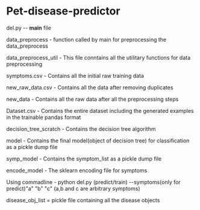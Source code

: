 # Pet-disease-predictor

del.py  -- __main__ file

data_preprocess - function called by main for preprocessing the data_preprocess

data_preprocess_util - This file conntains all the utilitary functions for data preprocessing

symptoms.csv - Contains all the initial raw training data

new_raw_data.csv - Contains all the data after removing duplicates

new_data - Contains all the raw data after all the preprocessing steps

Dataset.csv - Contains the entire dataset including the generated examples in the trainable pandas format

decision_tree_scratch - Contains the decision tree algorithm

model - Contains the final model(object of decision tree) for classification as a pickle dump file

symp_model - Contains the symptom_list as a pickle dump file

encode_model - The sklearn encoding file for symptoms

Using commadline - python del.py (predict/train) --symptoms(only for predict)"a" "b" "c" (a,b and c are arbitrary symptoms)

disease_obj_list = pickle file containing all the disease objects